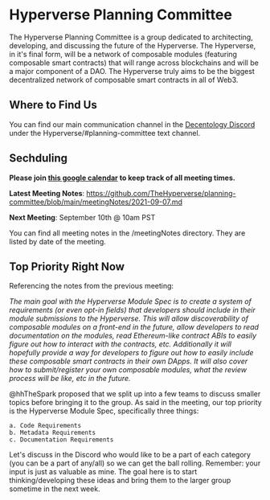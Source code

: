 # Hyperverse Planning Committee

The Hyperverse Planning Committee is a group dedicated to architecting, developing, and discussing the future of the Hyperverse. The Hyperverse, in it's final form, will be a network of composable modules (featuring composable smart contracts) that will range across blockchains and will be a major component of a DAO. The Hyperverse truly aims to be the biggest decentralized network of composable smart contracts in all of Web3.

## Where to Find Us

You can find our main communication channel in the [Decentology Discord](https://discord.gg/decentology) under the Hyperverse/#planning-committee text channel.

## Sechduling

**Please join [this google calendar](https://calendar.google.com/calendar/u/0?cid=Y19wNjc2bDk4NDkzZTMxdGVjM2s3Y3U3Ymd0Y0Bncm91cC5jYWxlbmRhci5nb29nbGUuY29t) to keep track of all meeting times.**

**Latest Meeting Notes**: https://github.com/TheHyperverse/planning-committee/blob/main/meetingNotes/2021-09-07.md

**Next Meeting**: September 10th @ 10am PST

You can find all meeting notes in the /meetingNotes directory. They are listed by date of the meeting.

## Top Priority Right Now

Referencing the notes from the previous meeting:

*The main goal with the Hyperverse Module Spec is to create a system of requirements (or even opt-in fields) that developers should include in their module submissions to the Hyperverse. This will allow discoverability of composable modules on a front-end in the future, allow developers to read documentation on the modules, read Ethereum-like contract ABIs to easily figure out how to interact with the contracts, etc. Additionally it will hopefully provide a way for developers to figure out how to easily include these composable smart contracts in their own DApps. It will also cover how to submit/register your own composable modules, what the review process will be like, etc in the future.*

@hhTheSpark proposed that we split up into a few teams to discuss smaller topics before bringing it to the group. As said in the meeting, our top priority is the Hyperverse Module Spec, specifically three things:
    
    a. Code Requirements
    b. Metadata Requirements
    c. Documentation Requirements

Let's discuss in the Discord who would like to be a part of each category (you can be a part of any/all) so we can get the ball rolling. Remember: your input is just as valuable as mine. The goal here is to start thinking/developing these ideas and bring them to the larger group sometime in the next week.
